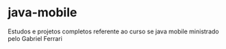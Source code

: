 # java-mobile
 Estudos e projetos completos referente ao curso se java mobile ministrado pelo Gabriel Ferrari 
